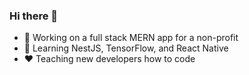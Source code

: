 ### Hi there 👋

- 🔭 Working on a full stack MERN app for a non-profit
- 🌱 Learning NestJS, TensorFlow, and React Native
- ❤️ Teaching new developers how to code

<!--
**benjamintemple/benjamintemple** is a ✨ _special_ ✨ repository because its `README.md` (this file) appears on your GitHub profile.

Here are some ideas to get you started:

- 🔭 I’m currently working on ...
- 🌱 I’m currently learning ...
- 👯 I’m looking to collaborate on ...
- 🤔 I’m looking for help with ...
- 💬 Ask me about ...
- 📫 How to reach me: ...
- 😄 Pronouns: ...
- ⚡ Fun fact: ...
-->
